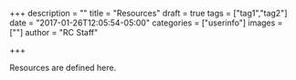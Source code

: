 +++
description = ""
title = "Resources"
draft = true
tags = ["tag1","tag2"]
date = "2017-01-26T12:05:54-05:00"
categories = ["userinfo"]
images = [""]
author = "RC Staff"

+++

Resources are defined here.

